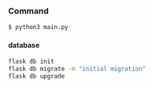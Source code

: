 ### Command

```bash
$ python3 main.py
```

#### database
```bash
flask db init
flask db migrate -m "initial migration"
flask db upgrade
```
